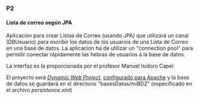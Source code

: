 ### P2 
#### Lista de correo según JPA

Aplicación para crear Listas de Correo (usando JPA) que utilizará un canal (DBUsuario) para escribir los datos de los usuarios de una Lista de Correo en una base de datos. La aplicación ha de utilizar un "connection pool" para permitir conectar rápidamente las hebras de usuarios a la base de datos.

La interfaz es la proporcionada por el profesor Manuel Isidoro Capel.

El proyecto será *[Dynamic Web Project](http://stackoverflow.com/questions/5531402/newbie-in-eclipse-i-dont-have-dynamic-web-project-i-am-under-linux-ubuntu)*, [configurado para Apache](http://www.edu4java.com/es/servlet/servlet4.html) y la base de datos se guardará en el directorio "basesDatos/miBD2" (especificado en el archivo *persistence.xml*)
